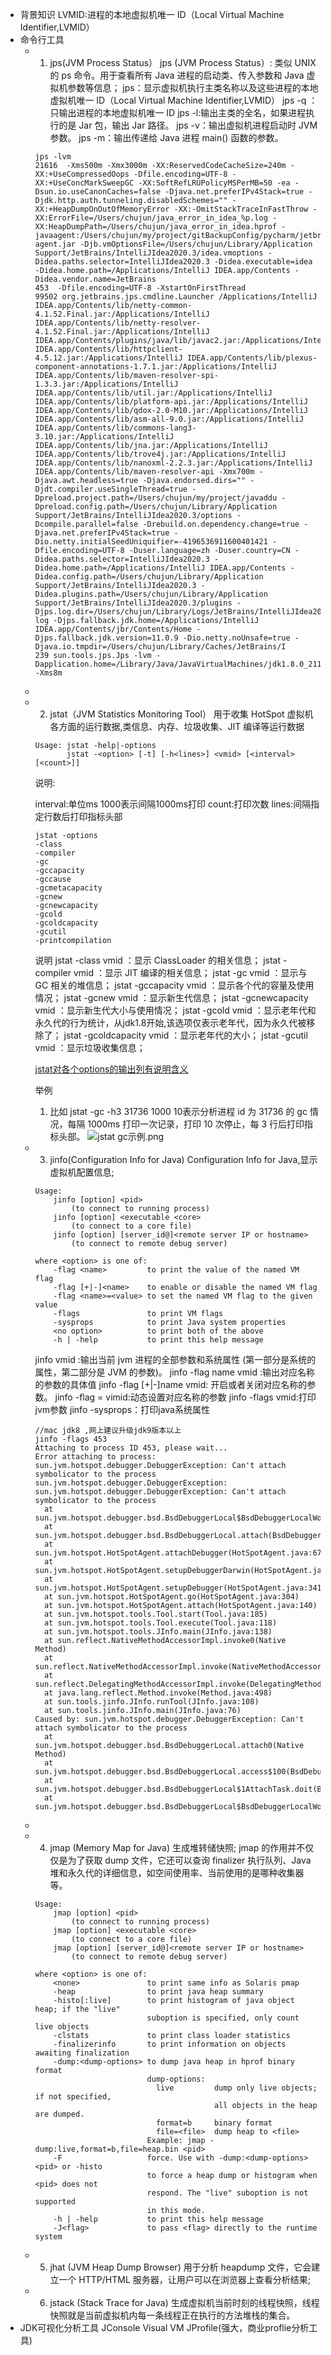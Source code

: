 - 背景知识
  LVMID:进程的本地虚拟机唯一 ID（Local Virtual Machine Identifier,LVMID）
- 命令行工具
	- 1. jps(JVM Process Status）
	  jps (JVM Process Status）: 类似 UNIX 的 ps 命令。用于查看所有 Java 进程的启动类、传入参数和 Java 虚拟机参数等信息；
	  jps：显示虚拟机执行主类名称以及这些进程的本地虚拟机唯一 ID（Local Virtual Machine Identifier,LVMID）
	  jps -q ：只输出进程的本地虚拟机唯一 ID
	  jps -l:输出主类的全名，如果进程执行的是 Jar 包，输出 Jar 路径。
	  jps -v：输出虚拟机进程启动时 JVM 参数。
	  jps -m：输出传递给 Java 进程 main() 函数的参数。
	  ```shell
	  jps -lvm
	  21616  -Xms500m -Xmx3000m -XX:ReservedCodeCacheSize=240m -XX:+UseCompressedOops -Dfile.encoding=UTF-8 -XX:+UseConcMarkSweepGC -XX:SoftRefLRUPolicyMSPerMB=50 -ea -Dsun.io.useCanonCaches=false -Djava.net.preferIPv4Stack=true -Djdk.http.auth.tunneling.disabledSchemes="" -XX:+HeapDumpOnOutOfMemoryError -XX:-OmitStackTraceInFastThrow -XX:ErrorFile=/Users/chujun/java_error_in_idea_%p.log -XX:HeapDumpPath=/Users/chujun/java_error_in_idea.hprof -javaagent:/Users/chujun/my/project/gitBackupConfig/pycharm/jetbrains-agent.jar -Djb.vmOptionsFile=/Users/chujun/Library/Application Support/JetBrains/IntelliJIdea2020.3/idea.vmoptions -Didea.paths.selector=IntelliJIdea2020.3 -Didea.executable=idea -Didea.home.path=/Applications/IntelliJ IDEA.app/Contents -Didea.vendor.name=JetBrains
	  453  -Dfile.encoding=UTF-8 -XstartOnFirstThread
	  99502 org.jetbrains.jps.cmdline.Launcher /Applications/IntelliJ IDEA.app/Contents/lib/netty-common-4.1.52.Final.jar:/Applications/IntelliJ IDEA.app/Contents/lib/netty-resolver-4.1.52.Final.jar:/Applications/IntelliJ IDEA.app/Contents/plugins/java/lib/javac2.jar:/Applications/IntelliJ IDEA.app/Contents/lib/httpclient-4.5.12.jar:/Applications/IntelliJ IDEA.app/Contents/lib/plexus-component-annotations-1.7.1.jar:/Applications/IntelliJ IDEA.app/Contents/lib/maven-resolver-spi-1.3.3.jar:/Applications/IntelliJ IDEA.app/Contents/lib/util.jar:/Applications/IntelliJ IDEA.app/Contents/lib/platform-api.jar:/Applications/IntelliJ IDEA.app/Contents/lib/qdox-2.0-M10.jar:/Applications/IntelliJ IDEA.app/Contents/lib/asm-all-9.0.jar:/Applications/IntelliJ IDEA.app/Contents/lib/commons-lang3-3.10.jar:/Applications/IntelliJ IDEA.app/Contents/lib/jna.jar:/Applications/IntelliJ IDEA.app/Contents/lib/trove4j.jar:/Applications/IntelliJ IDEA.app/Contents/lib/nanoxml-2.2.3.jar:/Applications/IntelliJ IDEA.app/Contents/lib/maven-resolver-api -Xmx700m -Djava.awt.headless=true -Djava.endorsed.dirs="" -Djdt.compiler.useSingleThread=true -Dpreload.project.path=/Users/chujun/my/project/javaddu -Dpreload.config.path=/Users/chujun/Library/Application Support/JetBrains/IntelliJIdea2020.3/options -Dcompile.parallel=false -Drebuild.on.dependency.change=true -Djava.net.preferIPv4Stack=true -Dio.netty.initialSeedUniquifier=-4196536911600401421 -Dfile.encoding=UTF-8 -Duser.language=zh -Duser.country=CN -Didea.paths.selector=IntelliJIdea2020.3 -Didea.home.path=/Applications/IntelliJ IDEA.app/Contents -Didea.config.path=/Users/chujun/Library/Application Support/JetBrains/IntelliJIdea2020.3 -Didea.plugins.path=/Users/chujun/Library/Application Support/JetBrains/IntelliJIdea2020.3/plugins -Djps.log.dir=/Users/chujun/Library/Logs/JetBrains/IntelliJIdea2020.3/build-log -Djps.fallback.jdk.home=/Applications/IntelliJ IDEA.app/Contents/jbr/Contents/Home -Djps.fallback.jdk.version=11.0.9 -Dio.netty.noUnsafe=true -Djava.io.tmpdir=/Users/chujun/Library/Caches/JetBrains/I
	  239 sun.tools.jps.Jps -lvm -Dapplication.home=/Library/Java/JavaVirtualMachines/jdk1.8.0_211.jdk/Contents/Home -Xms8m
	  ```
	-
	- 2. jstat（JVM Statistics Monitoring Tool）
	  用于收集 HotSpot 虚拟机各方面的运行数据,类信息、内存、垃圾收集、JIT 编译等运行数据
	  ```
	  Usage: jstat -help|-options
	         jstat -<option> [-t] [-h<lines>] <vmid> [<interval> [<count>]]
	  ```
	  说明:
	  
	  interval:单位ms 1000表示间隔1000ms打印
	  count:打印次数
	  lines:间隔指定行数后打印指标头部
	  
	  ```shell
	  jstat -options
	  -class
	  -compiler
	  -gc
	  -gccapacity
	  -gccause
	  -gcmetacapacity
	  -gcnew
	  -gcnewcapacity
	  -gcold
	  -gcoldcapacity
	  -gcutil
	  -printcompilation
	  ```
	  说明
	  jstat -class vmid ：显示 ClassLoader 的相关信息；
	  jstat -compiler vmid ：显示 JIT 编译的相关信息；
	  jstat -gc vmid ：显示与 GC 相关的堆信息；
	  jstat -gccapacity vmid ：显示各个代的容量及使用情况；
	  jstat -gcnew vmid ：显示新生代信息；
	  jstat -gcnewcapacity vmid ：显示新生代大小与使用情况；
	  jstat -gcold vmid ：显示老年代和永久代的行为统计，从jdk1.8开始,该选项仅表示老年代，因为永久代被移除了；
	  jstat -gcoldcapacity vmid ：显示老年代的大小；
	  jstat -gcutil vmid ：显示垃圾收集信息；
	  
	  [jstat对各个options的输出列有说明含义](http://blog.itpub.net/31543790/viewspace-2657093/)
	  
	  
	  
	  
	  举例
	  1. 比如 jstat -gc -h3 31736 1000 10表示分析进程 id 为 31736 的 gc 情况，每隔 1000ms 打印一次记录，打印 10 次停止，每 3 行后打印指标头部。
	  ![jstat gc示例.png](../assets/jstat_gc示例_1655044774239_0.png)
	- 3. jinfo(Configuration Info for Java)
	  Configuration Info for Java,显示虚拟机配置信息;
	  ```shell
	  Usage:
	      jinfo [option] <pid>
	          (to connect to running process)
	      jinfo [option] <executable <core>
	          (to connect to a core file)
	      jinfo [option] [server_id@]<remote server IP or hostname>
	          (to connect to remote debug server)
	  
	  where <option> is one of:
	      -flag <name>         to print the value of the named VM flag
	      -flag [+|-]<name>    to enable or disable the named VM flag
	      -flag <name>=<value> to set the named VM flag to the given value
	      -flags               to print VM flags
	      -sysprops            to print Java system properties
	      <no option>          to print both of the above
	      -h | -help           to print this help message
	  ```
	  jinfo vmid :输出当前 jvm 进程的全部参数和系统属性 (第一部分是系统的属性，第二部分是 JVM 的参数)。
	  jinfo -flag name vmid :输出对应名称的参数的具体值
	  jinfo -flag [+|-]name vmid: 开启或者关闭对应名称的参数。
	  jinfo     -flag <name>=<value>  vimid:动态设置对应名称的参数
	  jinfo -flags vmid:打印jvm参数
	  jinfo -sysprops：打印java系统属性
	  
	  ```
	  //mac jdk8 ,网上建议升级jdk9版本以上
	  jinfo -flags 453
	  Attaching to process ID 453, please wait...
	  Error attaching to process: sun.jvm.hotspot.debugger.DebuggerException: Can't attach symbolicator to the process
	  sun.jvm.hotspot.debugger.DebuggerException: sun.jvm.hotspot.debugger.DebuggerException: Can't attach symbolicator to the process
	  	at sun.jvm.hotspot.debugger.bsd.BsdDebuggerLocal$BsdDebuggerLocalWorkerThread.execute(BsdDebuggerLocal.java:169)
	  	at sun.jvm.hotspot.debugger.bsd.BsdDebuggerLocal.attach(BsdDebuggerLocal.java:287)
	  	at sun.jvm.hotspot.HotSpotAgent.attachDebugger(HotSpotAgent.java:671)
	  	at sun.jvm.hotspot.HotSpotAgent.setupDebuggerDarwin(HotSpotAgent.java:659)
	  	at sun.jvm.hotspot.HotSpotAgent.setupDebugger(HotSpotAgent.java:341)
	  	at sun.jvm.hotspot.HotSpotAgent.go(HotSpotAgent.java:304)
	  	at sun.jvm.hotspot.HotSpotAgent.attach(HotSpotAgent.java:140)
	  	at sun.jvm.hotspot.tools.Tool.start(Tool.java:185)
	  	at sun.jvm.hotspot.tools.Tool.execute(Tool.java:118)
	  	at sun.jvm.hotspot.tools.JInfo.main(JInfo.java:138)
	  	at sun.reflect.NativeMethodAccessorImpl.invoke0(Native Method)
	  	at sun.reflect.NativeMethodAccessorImpl.invoke(NativeMethodAccessorImpl.java:62)
	  	at sun.reflect.DelegatingMethodAccessorImpl.invoke(DelegatingMethodAccessorImpl.java:43)
	  	at java.lang.reflect.Method.invoke(Method.java:498)
	  	at sun.tools.jinfo.JInfo.runTool(JInfo.java:108)
	  	at sun.tools.jinfo.JInfo.main(JInfo.java:76)
	  Caused by: sun.jvm.hotspot.debugger.DebuggerException: Can't attach symbolicator to the process
	  	at sun.jvm.hotspot.debugger.bsd.BsdDebuggerLocal.attach0(Native Method)
	  	at sun.jvm.hotspot.debugger.bsd.BsdDebuggerLocal.access$100(BsdDebuggerLocal.java:65)
	  	at sun.jvm.hotspot.debugger.bsd.BsdDebuggerLocal$1AttachTask.doit(BsdDebuggerLocal.java:278)
	  	at sun.jvm.hotspot.debugger.bsd.BsdDebuggerLocal$BsdDebuggerLocalWorkerThread.run(BsdDebuggerLocal.java:144)
	  ```
	-
	- 4. jmap (Memory Map for Java)
	  生成堆转储快照;
	  jmap 的作用并不仅仅是为了获取 dump 文件，它还可以查询 finalizer 执行队列、Java 堆和永久代的详细信息，如空间使用率、当前使用的是哪种收集器等。
	  ```
	  Usage:
	      jmap [option] <pid>
	          (to connect to running process)
	      jmap [option] <executable <core>
	          (to connect to a core file)
	      jmap [option] [server_id@]<remote server IP or hostname>
	          (to connect to remote debug server)
	  
	  where <option> is one of:
	      <none>               to print same info as Solaris pmap
	      -heap                to print java heap summary
	      -histo[:live]        to print histogram of java object heap; if the "live"
	                           suboption is specified, only count live objects
	      -clstats             to print class loader statistics
	      -finalizerinfo       to print information on objects awaiting finalization
	      -dump:<dump-options> to dump java heap in hprof binary format
	                           dump-options:
	                             live         dump only live objects; if not specified,
	                                          all objects in the heap are dumped.
	                             format=b     binary format
	                             file=<file>  dump heap to <file>
	                           Example: jmap -dump:live,format=b,file=heap.bin <pid>
	      -F                   force. Use with -dump:<dump-options> <pid> or -histo
	                           to force a heap dump or histogram when <pid> does not
	                           respond. The "live" suboption is not supported
	                           in this mode.
	      -h | -help           to print this help message
	      -J<flag>             to pass <flag> directly to the runtime system
	  ```
	- 5. jhat (JVM Heap Dump Browser) 
	  用于分析 heapdump 文件，它会建立一个 HTTP/HTML 服务器，让用户可以在浏览器上查看分析结果;
	- 6. jstack (Stack Trace for Java)
	  生成虚拟机当前时刻的线程快照，线程快照就是当前虚拟机内每一条线程正在执行的方法堆栈的集合。
- JDK可视化分析工具
  JConsole
  Visual VM
  JProfile(强大，商业proflie分析工具)